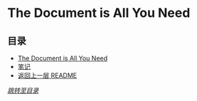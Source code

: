 # The Document is All You Need

## 目录
- [The Document is All You Need](https://s3tlxskbq3.feishu.cn/docx/NyPqdCKraoXz9gxNVCfcIFdnnAc?continueFlag=0f3e03decdf4cadde0a19bcedd4f0820)
- [笔记](./The%20Document%20is%20All%20You%20Need%20Notes.pdf)
- [返回上一层 README](../README.md)


*[跳转至目录](#目录)*
